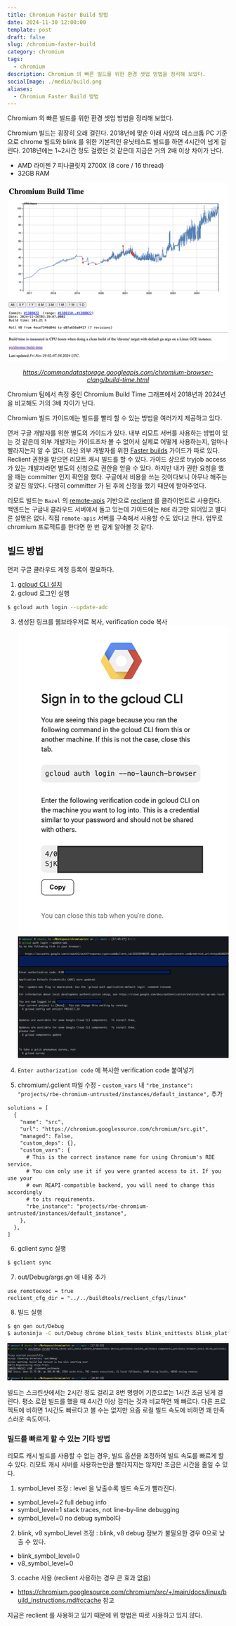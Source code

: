 ```yaml
---
title: Chromium Faster Build 방법
date: 2024-11-30 12:00:00
template: post
draft: false
slug: /chromium-faster-build
category: chromium
tags:
  - chromium
description: Chromium 의 빠른 빌드를 위한 환경 셋업 방법을 정리해 보았다.
socialImage: ./media/build.png
aliases:
  - Chromium Faster Build 방법
---
```


Chromium 의 빠른 빌드를 위한 환경 셋업 방법을 정리해 보았다.

Chromium 빌드는 굉장히 오래 걸린다. 2018년에 맞춘 아래 사양의 데스크톱 PC 기준으로 chrome 빌드와 blink 를 위한 기본적인 유닛테스트 빌드를 하면 4시간이 넘게 걸린다. 2018년에는 1~2시간 정도 걸렸던 것 같은데 지금은 거의 2배 이상 차이가 난다.

- AMD 라이젠 7 피나클릿지 2700X (8 core / 16 thread)
- 32GB RAM

![buildtime](media/buildtime.png)
_<center>https://commondatastorage.googleapis.com/chromium-browser-clang/build-time.html</center>_

Chromium 팀에서 측정 중인 Chromium Build Time 그래프에서 2018년과 2024년을 비교해도 거의 3배 차이가 난다.

Chromium 빌드 가이드에는 빌드를 빨리 할 수 있는 방법을 여러가지 제공하고 있다.

먼저 구글 개발자를 위한 별도의 가이드가 있다. 내부 리모트 서버를 사용하는 방법이 있는 것 같은데 외부 개발자는 가이드조차 볼 수 없어서 실제로 어떻게 사용하는지, 얼마나 빨라지는지 알 수 없다. 대신 외부 개발자를 위한 [Faster builds](https://chromium.googlesource.com/chromium/src/+/main/docs/linux/build_instructions.md#Faster-builds) 가이드가 따로 있다. Reclient 권한을 받으면 리모트 캐시 빌드를 할 수 있다. 가이드 상으로 tryjob access 가 있는 개발자라면 별도의 신청으로 권한을 얻을 수 있다. 하지만 내가 권한 요청을 했을 때는 committer 인지 확인을 했다. 구글에서 비용을 쓰는 것이다보니 아무나 해주는 것 같진 않았다. 다행히 committer 가 된 후에 신청을 했기 때문에 받아주었다.

리모트 빌드는 `Bazel` 의 [remote-apis](https://github.com/bazelbuild/remote-apis) 기반으로 [reclient](https://github.com/bazelbuild/reclient) 를 클라이언트로 사용한다. 백엔드는 구글내 클라우드 서버에서 돌고 있는데 가이드에는 `RBE` 라고만 되어있고 별다른 설명은 없다. 직접 `remote-apis` 서버를 구축해서 사용할 수도 있다고 한다. 업무로 chromium 프로젝트를 한다면 한 번 깊게 알아볼 것 같다.

## 빌드 방법

먼저 구글 클라우드 계정 등록이 필요하다.

1. [gcloud CLI 설치](https://cloud.google.com/sdk/docs/install)
2. gcloud 로그인 실행

```bash
$ gcloud auth login --update-adc
```

3. 생성된 링크를 웹브라우저로 복사, verification code 복사
   ![gcloud](media/gcloud.png)
   ![gcloudcli](media/gcloudcli.png)
4. `Enter authorization code` 에 복사한 verification code 붙여넣기

5. chromium/.gclient 파일 수정 - `custom_vars` 내 `"rbe_instance": "projects/rbe-chromium-untrusted/instances/default_instance",` 추가

```
solutions = [
  {
    "name": "src",
    "url": "https://chromium.googlesource.com/chromium/src.git",
    "managed": False,
    "custom_deps": {},
    "custom_vars": {
      # This is the correct instance name for using Chromium's RBE service.
      # You can only use it if you were granted access to it. If you use your
      # own REAPI-compatible backend, you will need to change this accordingly
      # to its requirements.
      "rbe_instance": "projects/rbe-chromium-untrusted/instances/default_instance",
    },
  },
]
```

6. gclient sync 실행

```bash
$ gclient sync
```

7. out/Debug/args.gn 에 내용 추가

```
use_remoteexec = true
reclient_cfg_dir = "../../buildtools/reclient_cfgs/linux"
```

8. 빌드 실행

```bash
$ gn gen out/Debug
$ autoninja -C out/Debug chrome blink_tests blink_unittests blink_platform_unittests
```

![build](media/build.png)

빌드는 스크린샷에서는 2시간 정도 걸리고 8번 명령어 기준으로는 1시간 조금 넘게 걸린다. 평소 로컬 빌드를 했을 때 4시간 이상 걸리는 것과 비교하면 꽤 빠르다. 다른 프로젝트에 비하면 1시간도 빠르다고 볼 수는 없지만 요즘 로컬 빌드 속도에 비하면 꽤 만족스러운 속도이다.

### 빌드를 빠르게 할 수 있는 기타 방법

리모트 캐시 빌드를 사용할 수 없는 경우, 빌드 옵션을 조정하여 빌드 속도를 빠르게 할 수 있다. 리모트 캐시 서버를 사용하는만큼 빨라지지는 않지만 조금은 시간을 줄일 수 있다.

1. symbol_level 조정 : level 을 낮출수록 빌드 속도가 빨라진다.

- symbol_level=2 full debug info
- symbol_level=1 stack traces, not line-by-line debugging
- symbol_level=0 no debug symbol다

2. blink, v8 symbol_level 조정 : blink, v8 debug 정보가 불필요한 경우 0으로 낮출 수 있다.

- blink_symbol_level=0
- v8_symbol_level=0

3. ccache 사용 (reclient 사용하는 경우 큰 효과 없음)

- https://chromium.googlesource.com/chromium/src/+/main/docs/linux/build_instructions.md#ccache 참고

지금은 reclient 를 사용하고 있기 때문에 위 방법은 따로 사용하고 있지 않다.
